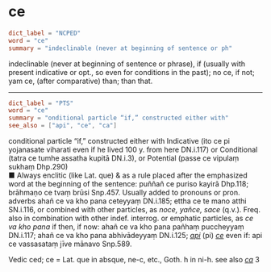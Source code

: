 # ce

``` toml
dict_label = "NCPED"
word = "ce"
summary = "indeclinable (never at beginning of sentence or ph"
```

indeclinable (never at beginning of sentence or phrase), if (usually with present indicative or opt., so even for conditions in the past); no ce, if not; yam ce, (after comparative) than; than that.

--------------------

``` toml
dict_label = "PTS"
word = "ce"
summary = "onditional particle “if,” constructed either with"
see_also = ["api", "ce", "ca"]
```

conditional particle “if,” constructed either with Indicative (ito ce pi yojanasate viharati even if he lived 100 y. from here DN.i.117) or Conditional (tatra ce tumhe assatha kupitā DN.i.3), or Potential (passe ce vipulaṃ sukhaṃ Dhp.290)  
■ Always enclitic (like Lat. que) & as a rule placed after the emphasized word at the beginning of the sentence: puññañ ce puriso kayirā Dhp.118; brāhmaṇo ce tvaṃ brūsi Snp.457. Usually added to pronouns or pron. adverbs ahañ ce va kho pana ceteyyaṃ DN.i.185; ettha ce te mano atthi SN.i.116, or combined with other particles, as *noce, yañce, sace* (q.v.). Freq. also in combination with other indef. interrog. or emphatic particles, as *ce va kho pana* if then, if now: ahañ ce va kho pana pañhaṃ puccheyyaṃ DN.i.117; ahañ ce va kho pana abhivādeyyaṃ DN.i.125; *[api](api.md)* (pi) *[ce](ce.md)* even if: api ce vassasataṃ jīve mānavo Snp.589.

Vedic ced; ce = Lat. que in absque, ne\-c, etc., Goth. h in ni\-h. see also *[ca](ca.md)* 3

